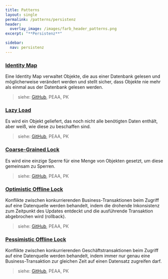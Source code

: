 ```yaml
---
title: Patterns
layout: single
permalink: /patterns/persistenz
header:
  overlay_image: /images/farb_header_patterns.png
excerpt: "**Persistenz**"

sidebar:
  nav: persistenz
---
```


### [Identity Map](identitymap)
Eine Identity Map verwaltet Objekte, die aus einer Datenbank gelesen und möglicherweise verändert werden und stellt sicher, dass Objekte nie mehr als einmal aus der Datenbank gelesen werden.

> siehe: [GitHub](https://github.com/KarlEilebrecht/patterns-kompakt-code/blob/main/src/test/java/de/calamanari/pk/identitymap/README.md), PEAA, PK

### [Lazy Load](lazyload)
Es wird ein Objekt geliefert, das noch nicht alle benötigten Daten enthält, aber weiß, wie diese zu beschaffen sind.

> siehe: [GitHub](https://github.com/KarlEilebrecht/patterns-kompakt-code/blob/main/src/test/java/de/calamanari/pk/lazyload/README.md), PEAA, PK

### [Coarse-Grained Lock](coarsegrainedlock)
Es wird eine einzige Sperre für eine Menge von Objekten gesetzt, um diese gemeinsam zu Sperren.

> siehe: [GitHub](https://github.com/KarlEilebrecht/patterns-kompakt-code/blob/main/src/test/java/de/calamanari/pk/coarsegrainedlock/README.md), PEAA, PK

### [Optimistic Offline Lock](optimisticofflinelock)
Konflikte zwischen konkurrierenden Business-Transaktionen beim Zugriff auf eine Datenquelle werden behandelt, indem die drohende Inkonsistenz zum Zeitpunkt des Updates entdeckt und die ausführende Transaktion abgebrochen wird (rollback).

> siehe: [GitHub](https://github.com/KarlEilebrecht/patterns-kompakt-code/blob/main/src/test/java/de/calamanari/pk/optimisticofflinelock/README.md), PEAA, PK

### [Pessimistic Offline Lock](pessimisticofflinelock)
Konflikte zwischen konkurrierenden Geschäftstransaktionen beim Zugriff auf eine Datenquelle werden behandelt, indem immer nur genau eine Business-Transaktion zur gleichen Zeit auf einen Datensatz zugreifen darf.

> siehe: [GitHub](https://github.com/KarlEilebrecht/patterns-kompakt-code/blob/main/src/test/java/de/calamanari/pk/pessimisticofflinelock/README.md), PEAA, PK

